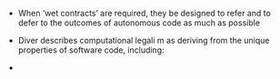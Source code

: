 - When ‘wet contracts’ are required, they be designed to refer and to defer to the outcomes of autonomous code as much as possible

- Diver describes computational legali       m as deriving from the unique properties of software code, including:

- 

